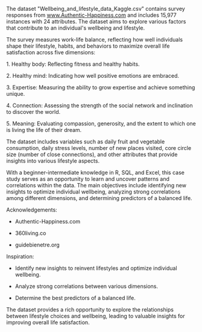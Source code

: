 The dataset "Wellbeing_and_lifestyle_data_Kaggle.csv" contains survey responses from www.Authentic-Happiness.com and includes 15,977 instances with 24 attributes. The dataset aims to explore various factors that contribute to an individual's wellbeing and lifestyle.

The survey measures work-life balance, reflecting how well individuals shape their lifestyle, habits, and behaviors to maximize overall life satisfaction across five dimensions:

1\. Healthy body: Reflecting fitness and healthy habits.

2\. Healthy mind: Indicating how well positive emotions are embraced.

3\. Expertise: Measuring the ability to grow expertise and achieve something unique.

4\. Connection: Assessing the strength of the social network and inclination to discover the world.

5\. Meaning: Evaluating compassion, generosity, and the extent to which one is living the life of their dream.

The dataset includes variables such as daily fruit and vegetable consumption, daily stress levels, number of new places visited, core circle size (number of close connections), and other attributes that provide insights into various lifestyle aspects.

With a beginner-intermediate knowledge in R, SQL, and Excel, this case study serves as an opportunity to learn and uncover patterns and correlations within the data. The main objectives include identifying new insights to optimize individual wellbeing, analyzing strong correlations among different dimensions, and determining predictors of a balanced life.

Acknowledgements:

- Authentic-Happiness.com

- 360living.co

- guidebienetre.org

Inspiration:

- Identify new insights to reinvent lifestyles and optimize individual wellbeing.

- Analyze strong correlations between various dimensions.

- Determine the best predictors of a balanced life.

The dataset provides a rich opportunity to explore the relationships between lifestyle choices and wellbeing, leading to valuable insights for improving overall life satisfaction.
